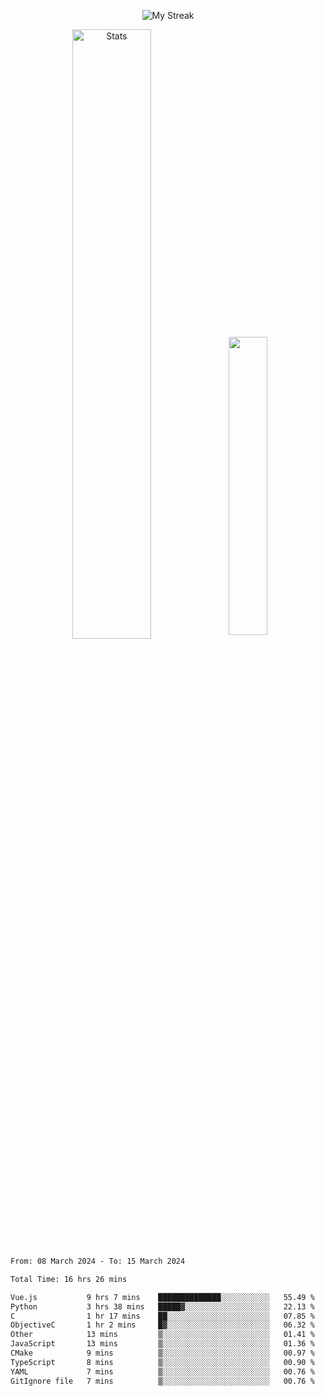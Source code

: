 <p align="center">
<picture>
  <source media="(prefers-color-scheme: dark)" srcset="http://github-readme-streak-stats.herokuapp.com?user=semolik&theme=dark&hide_border=true&background=DD272700">
  <img alt="My Streak" src="http://github-readme-streak-stats.herokuapp.com?user=semolik&hide_border=true">
</picture>
</p>
<div align="center">
  <picture>
    <source media="(prefers-color-scheme: dark)" srcset="https://github-readme-stats.vercel.app/api?username=semolik&show_icons=true&bg_color=DD272700&hide_border=true&theme=dark">
        <img alt="Stats" src="https://github-readme-stats.vercel.app/api?username=semolik&show_icons=true&bg_color=DD272700&hide_border=true" width="50%" >
  </picture>
  <sup>
  <picture>
  <source media="(prefers-color-scheme: dark)" srcset="https://github-readme-stats.vercel.app/api/top-langs/?username=semolik&layout=compact&hide_border=true&bg_color=DD272700&theme=dark">
  <img src="https://github-readme-stats.vercel.app/api/top-langs/?username=semolik&layout=compact&hide_border=true" width="35%" />
  </picture>
  </sup>
</div>
<!--START_SECTION:waka-->

```txt
From: 08 March 2024 - To: 15 March 2024

Total Time: 16 hrs 26 mins

Vue.js           9 hrs 7 mins    ██████████████░░░░░░░░░░░   55.49 %
Python           3 hrs 38 mins   █████▓░░░░░░░░░░░░░░░░░░░   22.13 %
C                1 hr 17 mins    ██░░░░░░░░░░░░░░░░░░░░░░░   07.85 %
ObjectiveC       1 hr 2 mins     █▓░░░░░░░░░░░░░░░░░░░░░░░   06.32 %
Other            13 mins         ▒░░░░░░░░░░░░░░░░░░░░░░░░   01.41 %
JavaScript       13 mins         ▒░░░░░░░░░░░░░░░░░░░░░░░░   01.36 %
CMake            9 mins          ▒░░░░░░░░░░░░░░░░░░░░░░░░   00.97 %
TypeScript       8 mins          ▒░░░░░░░░░░░░░░░░░░░░░░░░   00.90 %
YAML             7 mins          ▒░░░░░░░░░░░░░░░░░░░░░░░░   00.76 %
GitIgnore file   7 mins          ▒░░░░░░░░░░░░░░░░░░░░░░░░   00.76 %
```

<!--END_SECTION:waka-->

